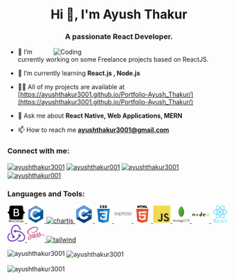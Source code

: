 <h1 align="center">Hi 👋, I'm Ayush Thakur</h1>
<h3 align="center">A passionate React Developer.</h3>


<img align="right" alt="Coding" width="400" src="https://cdn.dribbble.com/users/1162077/screenshots/3848914/programmer.gif" >


- 🔭 I’m currently working on some Freelance projects based on ReactJS.

- 🌱 I’m currently learning **React.js , Node.js**

- 👨‍💻 All of my projects are available at [https://ayushthakur3001.github.io/Portfolio-Ayush_Thakur/](https://ayushthakur3001.github.io/Portfolio-Ayush_Thakur/)

- 💬 Ask me about **React Native, Web Applications, MERN**

- 📫 How to reach me **ayushthakur3001@gmail.com**

<h3 align="left">Connect with me:</h3>
<p align="left">
<a href="https://linkedin.com/in/ayushthakur3001" target="blank"><img align="center" src="https://raw.githubusercontent.com/rahuldkjain/github-profile-readme-generator/master/src/images/icons/Social/linked-in-alt.svg" alt="ayushthakur3001" height="30" width="40" /></a>
<a href="https://www.codechef.com/users/ayushthakur001" target="blank"><img align="center" src="https://cdn.jsdelivr.net/npm/simple-icons@3.1.0/icons/codechef.svg" alt="ayushthakur001" height="30" width="40" /></a>
<a href="https://www.hackerrank.com/ayushthakur3001" target="blank"><img align="center" src="https://raw.githubusercontent.com/rahuldkjain/github-profile-readme-generator/master/src/images/icons/Social/hackerrank.svg" alt="ayushthakur3001" height="30" width="40" /></a>
<a href="https://www.leetcode.com/ayushthakur001" target="blank"><img align="center" src="https://raw.githubusercontent.com/rahuldkjain/github-profile-readme-generator/master/src/images/icons/Social/leet-code.svg" alt="ayushthakur001" height="30" width="40" /></a>
</p>

<h3 align="left">Languages and Tools:</h3>
<p align="left"> <a href="https://getbootstrap.com" target="_blank" rel="noreferrer"> <img src="https://raw.githubusercontent.com/devicons/devicon/master/icons/bootstrap/bootstrap-plain-wordmark.svg" alt="bootstrap" width="40" height="40"/> </a> <a href="https://www.cprogramming.com/" target="_blank" rel="noreferrer"> <img src="https://raw.githubusercontent.com/devicons/devicon/master/icons/c/c-original.svg" alt="c" width="40" height="40"/> </a> <a href="https://www.chartjs.org" target="_blank" rel="noreferrer"> <img src="https://www.chartjs.org/media/logo-title.svg" alt="chartjs" width="40" height="40"/> </a> <a href="https://www.w3schools.com/cpp/" target="_blank" rel="noreferrer"> <img src="https://raw.githubusercontent.com/devicons/devicon/master/icons/cplusplus/cplusplus-original.svg" alt="cplusplus" width="40" height="40"/> </a> <a href="https://www.w3schools.com/css/" target="_blank" rel="noreferrer"> <img src="https://raw.githubusercontent.com/devicons/devicon/master/icons/css3/css3-original-wordmark.svg" alt="css3" width="40" height="40"/> </a> <a href="https://expressjs.com" target="_blank" rel="noreferrer"> <img src="https://raw.githubusercontent.com/devicons/devicon/master/icons/express/express-original-wordmark.svg" alt="express" width="40" height="40"/> </a> <a href="https://www.w3.org/html/" target="_blank" rel="noreferrer"> <img src="https://raw.githubusercontent.com/devicons/devicon/master/icons/html5/html5-original-wordmark.svg" alt="html5" width="40" height="40"/> </a> <a href="https://developer.mozilla.org/en-US/docs/Web/JavaScript" target="_blank" rel="noreferrer"> <img src="https://raw.githubusercontent.com/devicons/devicon/master/icons/javascript/javascript-original.svg" alt="javascript" width="40" height="40"/> </a> <a href="https://www.mongodb.com/" target="_blank" rel="noreferrer"> <img src="https://raw.githubusercontent.com/devicons/devicon/master/icons/mongodb/mongodb-original-wordmark.svg" alt="mongodb" width="40" height="40"/> </a> <a href="https://nodejs.org" target="_blank" rel="noreferrer"> <img src="https://raw.githubusercontent.com/devicons/devicon/master/icons/nodejs/nodejs-original-wordmark.svg" alt="nodejs" width="40" height="40"/> </a> <a href="https://reactjs.org/" target="_blank" rel="noreferrer"> <img src="https://raw.githubusercontent.com/devicons/devicon/master/icons/react/react-original-wordmark.svg" alt="react" width="40" height="40"/> </a> <a href="https://redux.js.org" target="_blank" rel="noreferrer"> <img src="https://raw.githubusercontent.com/devicons/devicon/master/icons/redux/redux-original.svg" alt="redux" width="40" height="40"/> </a> <a href="https://sass-lang.com" target="_blank" rel="noreferrer"> <img src="https://raw.githubusercontent.com/devicons/devicon/master/icons/sass/sass-original.svg" alt="sass" width="40" height="40"/> </a> <a href="https://tailwindcss.com/" target="_blank" rel="noreferrer"> <img src="https://www.vectorlogo.zone/logos/tailwindcss/tailwindcss-icon.svg" alt="tailwind" width="40" height="40"/> </a> </p>

<p><img align="left" src="https://github-readme-stats.vercel.app/api/top-langs?username=ayushthakur3001&show_icons=true&locale=en&layout=compact" alt="ayushthakur3001" /></p>

<p>&nbsp;<img align="center" src="https://github-readme-stats.vercel.app/api?username=ayushthakur3001&show_icons=true&locale=en" alt="ayushthakur3001" /></p>

<p><img align="center" src="https://github-readme-streak-stats.herokuapp.com/?user=ayushthakur3001&" alt="ayushthakur3001" /></p>



